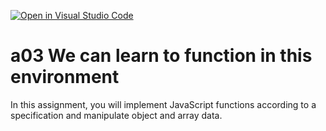 [![Open in Visual Studio Code](https://classroom.github.com/assets/open-in-vscode-f059dc9a6f8d3a56e377f745f24479a46679e63a5d9fe6f495e02850cd0d8118.svg)](https://classroom.github.com/online_ide?assignment_repo_id=5836043&assignment_repo_type=AssignmentRepo)
# a03 We can learn to function in this environment
In this assignment, you will implement JavaScript functions according to a specification and manipulate object and array data.
